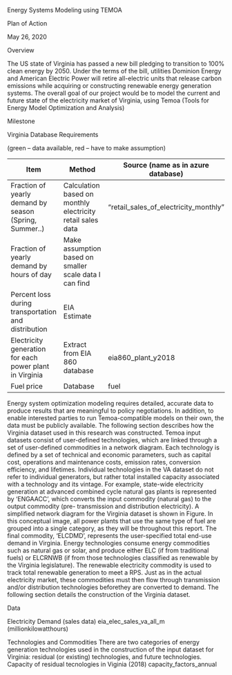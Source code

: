 Energy Systems Modeling using TEMOA 

Plan of Action  

May 26, 2020 

Overview 

The US state of Virginia has passed a new bill pledging to transition to 100% clean energy by 2050. Under the terms of the bill, utilities Dominion Energy and American Electric Power will retire all-electric units that release carbon emissions while acquiring or constructing renewable energy generation systems. The overall goal of our project would be to model the current and future state of the electricity market of Virginia, using Temoa (Tools for Energy Model Optimization and Analysis) 

Milestone 

Virginia Database Requirements 

(green – data available, red – have to make assumption) 

| Item                                                     | Method                                                       | Source (name as in azure database)     |
|----------------------------------------------------------|--------------------------------------------------------------|----------------------------------------|
| Fraction of yearly demand by season (Spring, Summer..)   | Calculation based on monthly electricity retail sales data   | “retail_sales_of_electricity_monthly”  |
| Fraction of yearly demand by hours of day                | Make assumption based on smaller scale data I can find       |                                        |
| Percent loss during transportation and distribution      | EIA Estimate                                                 |                                        |
| Electricity generation for each power plant in Virginia  | Extract from EIA 860 database                                | eia860_plant_y2018                     |
| Fuel price                                               | Database                                                     | fuel                                   |


Energy system optimization modeling requires detailed, accurate data to produce results that are meaningful to policy negotiations. In addition, to enable interested parties to run Temoa-compatible models on their own, the data must be publicly available. The following section describes how the Virginia dataset used in this research was constructed.
Temoa input datasets consist of user-defined technologies, which are linked through a set of user-defined commodities in a network diagram. Each technology is defined by a set of technical and economic parameters, such as capital cost, operations and maintenance costs, emission rates, conversion efficiency, and lifetimes. Individual technologies in the VA dataset do not refer to individual generators, but rather total installed capacity associated with a technology and its vintage. For example, state-wide electricity generation at advanced combined cycle natural gas plants is represented by ‘ENGAACC’, which converts the input commodity (natural gas) to the output commodity (pre- transmission and distribution electricity).
A simplified network diagram for the Virginia dataset is shown in Figure. In this conceptual image, all power plants that use the same type of fuel are grouped into a single category, as they will be throughout this report. The final commodity, ‘ELCDMD’, represents the user-specified total end-use demand in Virginia. Energy technologies consume energy commodities such as natural gas or solar, and produce either ELC (if from traditional fuels) or ELCRNWB (if from those technologies classified as renewable by the Virginia legislature). The renewable electricity commodity is used to track total renewable generation to meet a RPS. Just as in the actual electricity market, these commodities must then flow through transmission and/or distribution technologies beforethey are converted to demand. The following section details the construction of the Virginia dataset.

Data

Electricity Demand (sales data)
eia_elec_sales_va_all_m (millionkilowatthours)

Technologies and Commodities
There are two categories of energy generation technologies used in the construction of the input dataset for Virginia: residual (or existing) technologies, and future technologies.
Capacity of residual tecnologies in Viginia (2018)
capacity_factors_annual 
